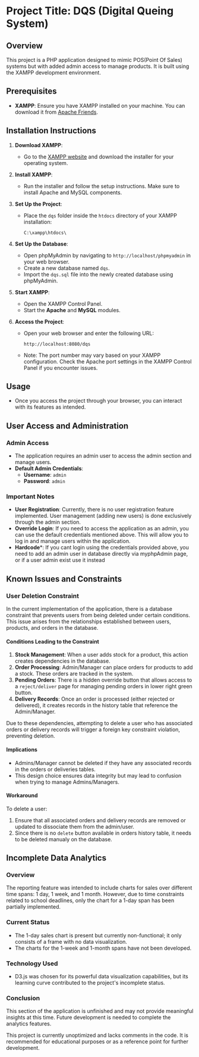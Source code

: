 # Project Title: DQS (Digital Queing System)

## Overview
This project is a PHP application designed to mimic POS(Point Of Sales) systems but with added admin access to manage products. It is built using the XAMPP development environment.

## Prerequisites
- **XAMPP**: Ensure you have XAMPP installed on your machine. You can download it from [Apache Friends](https://www.apachefriends.org/index.html).

## Installation Instructions

1. **Download XAMPP**:
   - Go to the [XAMPP website](https://www.apachefriends.org/index.html) and download the installer for your operating system.

2. **Install XAMPP**:
   - Run the installer and follow the setup instructions. Make sure to install Apache and MySQL components.

3. **Set Up the Project**:
   - Place the `dqs` folder inside the `htdocs` directory of your XAMPP installation:
     ```
     C:\xampp\htdocs\
     ```

4. **Set Up the Database**:
   - Open phpMyAdmin by navigating to `http://localhost/phpmyadmin` in your web browser.
   - Create a new database named `dqs`.
   - Import the `dqs.sql` file into the newly created database using phpMyAdmin.

5. **Start XAMPP**:
   - Open the XAMPP Control Panel.
   - Start the **Apache** and **MySQL** modules.

6. **Access the Project**:
   - Open your web browser and enter the following URL:
     ```
     http://localhost:8080/dqs
     ```
   - Note: The port number may vary based on your XAMPP configuration. Check the Apache port settings in the XAMPP Control Panel if you encounter issues.

## Usage
- Once you access the project through your browser, you can interact with its features as intended.

## User Access and Administration

### Admin Access
- The application requires an admin user to access the admin section and manage users.
- **Default Admin Credentials**:
  - **Username**: `admin`
  - **Password**: `admin`

### Important Notes
- **User Registration**: Currently, there is no user registration feature implemented. User management (adding new users) is done exclusively through the admin section.
- **Override Login**: If you need to access the application as an admin, you can use the default credentials mentioned above. This will allow you to log in and manage users within the application.
- **Hardcode***: If you cant login using the credentials provided above, you need to add an admin user in database directly via myphpAdmin page, or if a user admin exist use it instead

## Known Issues and Constraints

### User Deletion Constraint
In the current implementation of the application, there is a database constraint that prevents users from being deleted under certain conditions. This issue arises from the relationships established between users, products, and orders in the database.

#### Conditions Leading to the Constraint
1. **Stock Management**: When a user adds stock for a product, this action creates dependencies in the database.
2. **Order Processing**: Admin/Manager can place orders for products to add a stock. These orders are tracked in the system.
3. **Pending Orders**: There is a hidden override button that allows access to a `reject/deliver` page for managing pending orders in lower right green button.
4. **Delivery Records**: Once an order is processed (either rejected or delivered), it creates records in the history table that reference the Admin/Manager.

Due to these dependencies, attempting to delete a user who has associated orders or delivery records will trigger a foreign key constraint violation, preventing deletion.

#### Implications
- Admins/Manager cannot be deleted if they have any associated records in the orders or deliveries tables.
- This design choice ensures data integrity but may lead to confusion when trying to manage Admins/Managers.

#### Workaround
To delete a user:
1. Ensure that all associated orders and delivery records are removed or updated to dissociate them from the admin/user.
2. Since there is no `delete` button available in orders history table, it needs to be deleted manualy on the database.

## Incomplete Data Analytics

### Overview
The reporting feature was intended to include charts for sales over different time spans: 1 day, 1 week, and 1 month. However, due to time constraints related to school deadlines, only the chart for a 1-day span has been partially implemented.

### Current Status
- The 1-day sales chart is present but currently non-functional; it only consists of a frame with no data visualization.
- The charts for the 1-week and 1-month spans have not been developed.

### Technology Used
- D3.js was chosen for its powerful data visualization capabilities, but its learning curve contributed to the project's incomplete status.

### Conclusion
This section of the application is unfinished and may not provide meaningful insights at this time. Future development is needed to complete the analytics features.



This project is currently unoptimized and lacks comments in the code. It is recommended for educational purposes or as a reference point for further development.


